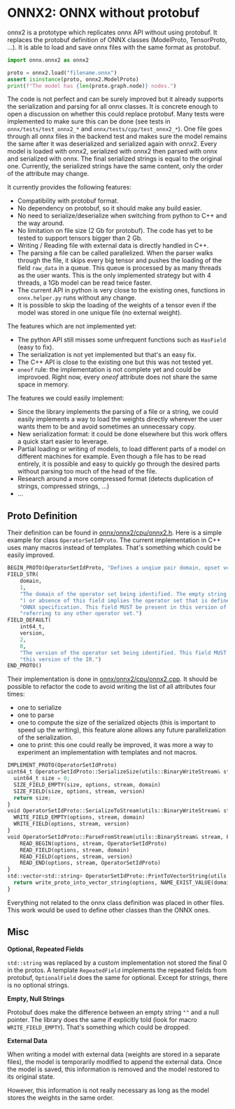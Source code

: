 # ONNX2: ONNX without protobuf

onnx2 is a prototype which replicates onnx API without using protobuf.
It replaces the protobuf definition of ONNX classes (ModelProto, TensorProto, ...).
It is able to load and save onnx files with the same format as protobuf.

```python
import onnx.onnx2 as onnx2

proto = onnx2.load("filename.onnx")
assert isinstance(proto, onnx2.ModelProto)
print(f"The model has {len(proto.graph.node)} nodes.")
```

The code is not perfect and can be surely improved but it already
supports the serialization and parsing for all onnx classes.
It is concrete enough to open a discussion on whether this could
replace protobuf. Many tests were implemented to make sure
this can be done (see tests in ``onnx/tests/test_onnx2_*`` and ``onnx/tests/cpp/test_onnx2_*``).
One file goes through all onnx files in the backend test and makes
sure the model remains the same after it was deserialized and serialized again
with onnx2. Every model is loaded with onnx2,
serialized with onnx2 then parsed with onnx and serialized with onnx.
The final serialized strings is equal to the original one.
Currently, the serialized strings have the same content, only
the order of the attribute may change.

It currently provides the following features:

* Compatibility with protobuf format.
* No dependency on protobuf, so it should make any build easier.
* No need to serialize/deserialize when switching from python to C++ and the way around.
* No limitation on file size (2 Gb for protobuf).
  The code has yet to be tested to support tensors bigger than 2 Gb.
* Writing / Reading file with external data is directly handled in C++.
* The parsing a file can be called parallelized. When the parser walks through the file, 
  it skips every big tensor and pushes the loading of the field ``raw_data``
  in a queue. This queue is processed by as many threads as the user wants.
  This is the only implemented strategy but with 4 threads, a 1Gb model can be read twice faster.
* The current API in python is very close to the existing ones,
  functions in ``onnx.helper.py`` runs without any change.
* It is possible to skip the loading of the weights of a tensor even if the model
  was stored in one unique file (no external weight).

The features which are not implemented yet:

* The python API still misses some unfrequent functions such as ``HasField`` (easy to fix).
* The serialization is not yet implemented but that's an easy fix.
* The C++ API is close to the existing one but this was not tested yet.
* ``oneof`` rule: the implementation is not complete yet and could be improvoed.
  Right now, every *oneof* attribute does not share the same space in memory.

The features we could easily implement:

* Since the library implements the parsing of a file or a string,
  we could easily implements a way to load the weights directly wherever
  the user wants them to be and avoid sometimes an unnecessary copy.
* New serialization format: it could be done elsewhere but this work offers
  a quick start easier to leverage.
* Partial loading or writing of models, to load different parts of
  a model on different machines for example. Even though a file has to be 
  read entirely, it is possible and easy to quickly go through the desired
  parts without parsing too much of the head of the file.
* Research around a more compressed format (detects duplication of strings, 
  compressed strings, ...)
* ...

## Proto Definition

Their definition can be found in [onnx/onnx2/cpu/onnx2.h](onnx/onnx2/cpu/onnx2.h).
Here is a simple example for class ``OperatorSetIdProto``.
The current implementation in C++ uses many macros instead of templates.
That's something which could be easily improved.

```python
BEGIN_PROTO(OperatorSetIdProto, "Defines a unqiue pair domain, opset version for a set of operators.")
FIELD_STR(
    domain,
    1,
    "The domain of the operator set being identified. The empty string ("
    ") or absence of this field implies the operator set that is defined as part of the "
    "ONNX specification. This field MUST be present in this version of the IR when "
    "referring to any other operator set.")
FIELD_DEFAULT(
    int64_t,
    version,
    2,
    0,
    "The version of the operator set being identified. This field MUST be present in "
    "this version of the IR.")
END_PROTO()
```

Their implementation is done in [onnx/onnx2/cpu/onnx2.cpp](onnx/onnx2/cpu/onnx2.cpp).
It should be possible to refactor the code to avoid writing the list of all attributes
four times:

* one to serialize
* one to parse
* one to compute the size of the serialized objects (this is important to speed up the writing),
  this feature alone allows any future parallelization of the serialization.
* one to print: this one could really be improved, it was more a way to experiment
  an implementation with templates and not macros.

```python
IMPLEMENT_PROTO(OperatorSetIdProto)
uint64_t OperatorSetIdProto::SerializeSize(utils::BinaryWriteStream& stream, SerializeOptions& options) const {
  uint64_t size = 0;
  SIZE_FIELD_EMPTY(size, options, stream, domain)
  SIZE_FIELD(size, options, stream, version)
  return size;
}
void OperatorSetIdProto::SerializeToStream(utils::BinaryWriteStream& stream, SerializeOptions& options) const {
  WRITE_FIELD_EMPTY(options, stream, domain)
  WRITE_FIELD(options, stream, version)
}
void OperatorSetIdProto::ParseFromStream(utils::BinaryStream& stream, ParseOptions& options){
    READ_BEGIN(options, stream, OperatorSetIdProto)
    READ_FIELD(options, stream, domain)
    READ_FIELD(options, stream, version)
    READ_END(options, stream, OperatorSetIdProto)
}
std::vector<std::string> OperatorSetIdProto::PrintToVectorString(utils::PrintOptions& options) const {
  return write_proto_into_vector_string(options, NAME_EXIST_VALUE(domain), NAME_EXIST_VALUE(version));
}
```

Everything not related to the onnx class definition was placed in other
files. This work would be used to define other classes than the ONNX ones.

## Misc

**Optional, Repeated Fields**

``std::string`` was replaced by a custom implementation not stored the final 0
in the protos. A template ``RepeatedField`` implements the repeated fields
from protobuf, ``OptionalField`` does the same for optional. Except for strings,
there is no optional strings.

**Empty, Null Strings**

Protobuf does make the difference between an empty string ``""`` and a null pointer.
The library does the same if explicitly told (look for macro ``WRITE_FIELD_EMPTY``).
That's something which could be dropped.

**External Data**

When writing a model with external data (weights are stored in a separate files),
the model is temporarily modified to append the external data.
Once the model is saved, this information is removed and the model
restored to its original state.

However, this information is not really necessary as long as the model
stores the weights in the same order.
